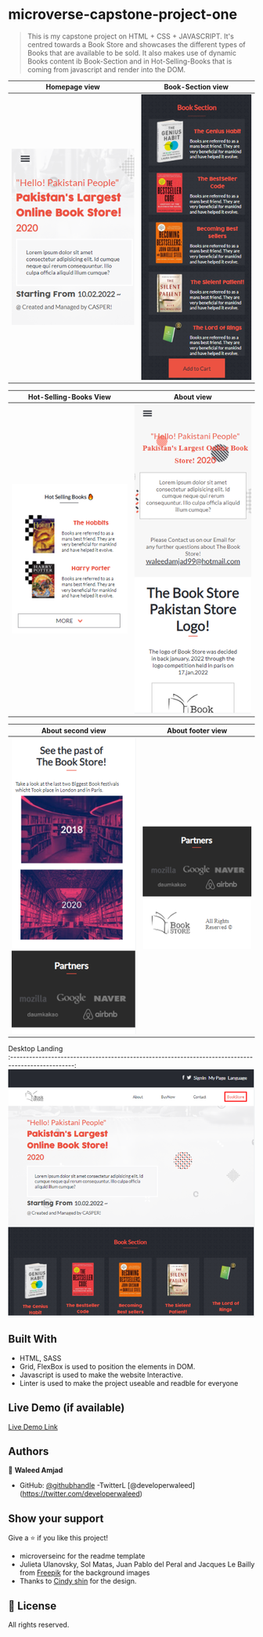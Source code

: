 # microverse-capstone-project-one

> This is my capstone project on HTML + CSS + JAVASCRIPT. It's centred towards a Book Store and showcases the different types of Books that are available to be sold. It also makes use of dynamic Books content ib Book-Section and in Hot-Selling-Books that is coming from javascript and render into the DOM.

Homepage view                                     |  Book-Section view                             |
:------------------------------------------------:|:-----------------------------------------------:
![](./img/ScreenShots/Homepage.png)           |  ![](./img/ScreenShots/Book-Section.PNG)

Hot-Selling-Books View                            |  About view
:------------------------------------------------:|:-----------------------------------------------:
![](./img/ScreenShots/Hot-Selling-Books.PNG)      |  ![](./img/ScreenShots/About.PNG)

About second view                                 |  About footer view
:------------------------------------------------:|:-----------------------------------------------:
![](./img/ScreenShots/About-second.PNG)           |  ![](./img/ScreenShots/about-footer.PNG)

Desktop Landing                                  
:--------------------------------------------------------------------------------------------------:
![](./img/ScreenShots/Desktop.PNG)   

## Built With

- HTML, SASS
- Grid, FlexBox is used to position the elements in DOM.
- Javascript is used to make the website Interactive.
- Linter is used to make the project useable and readble for everyone

## Live Demo (if available)

[Live Demo Link](https://caasperr.github.io/Book-Store_Website)

## Authors

👤 **Waleed Amjad**

- GitHub: [@githubhandle](https://github.com/caasperr)
-TwitterL [@developerwaleed] (https://twitter.com/developerwaleed)

## Show your support

Give a ⭐️ if you like this project!

- microverseinc for the readme template
- Julieta Ulanovsky, Sol Matas, Juan Pablo del Peral and Jacques Le Bailly from [Freepik](https://twitter.com/DeeMaejor) for the background images
- Thanks to [Cindy shin](https://www.behance.net/adagio07) for the design.

## 📝 License

All rights reserved.
